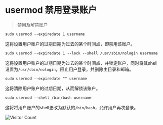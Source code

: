 # usermod 禁用登录账户
> 禁用及解禁账户

```
sudo usermod --expiredate 1 username
```

这将设置用户账户的过期日期为过去的某个时间点，即禁用该账户。

```
sudo usermod --expiredate 1 --lock --shell /usr/sbin/nologin username
```

这将设置用户账户的过期日期为过去的某个时间点，并锁定账户，同时将其shell设置为`/usr/sbin/nologin`，阻止用户登录，并删除主目录和邮箱。

```
sudo usermod --expiredate "" username
```

这将清除用户账户的过期日期，从而解锁该账户。

```
sudo usermod --shell /bin/bash username
```

这将将用户账户的shell更改为默认的`/bin/bash`，允许用户再次登录。

![Visitor Count](https://profile-counter.glitch.me/brotherbigbao/count.svg)